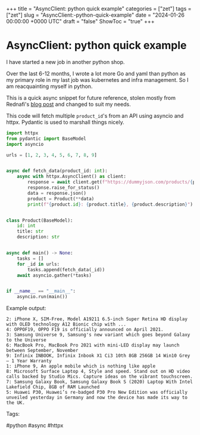 +++
title = "AsyncClient: python quick example"
categories = ["zet"]
tags = ["zet"]
slug = "AsyncClient:-python-quick-example"
date = "2024-01-26 00:00:00 +0000 UTC"
draft = "false"
ShowToc = "true"
+++

# AsyncClient: python quick example

I have started a new job in another python shop.

Over the last 6-12 months, I wrote a lot more Go and yaml than python as my primary role
in my last job was kubernetes and infra management. So I am reacquainting myself
in python.

This is a quick async snippet for future reference, stolen mostly from Rednafi's
[blog post](https://rednafi.com/misc/eschewing_black_box_api_calls/) and changed to
suit my needs.

This code will fetch multiple `product_id`'s from an API using asyncio and httpx.
Pydantic is used to marshall things nicely.

```python
import httpx
from pydantic import BaseModel
import asyncio

urls = [1, 2, 3, 4, 5, 6, 7, 8, 9]


async def fetch_data(product_id: int):
    async with httpx.AsyncClient() as client:
        response = await client.get(f"https://dummyjson.com/products/{product_id}")
        response.raise_for_status()
        data = response.json()
        product = Product(**data)
        print(f"{product.id}: {product.title}, {product.description}")


class Product(BaseModel):
    id: int
    title: str
    description: str


async def main() -> None:
    tasks = []
    for _id in urls:
        tasks.append(fetch_data(_id))
    await asyncio.gather(*tasks)


if __name__ == "__main__":
    asyncio.run(main())
```

Example output:

```shell
2: iPhone X, SIM-Free, Model A19211 6.5-inch Super Retina HD display with OLED technology A12 Bionic chip with ...
4: OPPOF19, OPPO F19 is officially announced on April 2021.
3: Samsung Universe 9, Samsung's new variant which goes beyond Galaxy to the Universe
6: MacBook Pro, MacBook Pro 2021 with mini-LED display may launch between September, November
9: Infinix INBOOK, Infinix Inbook X1 Ci3 10th 8GB 256GB 14 Win10 Grey – 1 Year Warranty
1: iPhone 9, An apple mobile which is nothing like apple
8: Microsoft Surface Laptop 4, Style and speed. Stand out on HD video calls backed by Studio Mics. Capture ideas on the vibrant touchscreen.
7: Samsung Galaxy Book, Samsung Galaxy Book S (2020) Laptop With Intel Lakefield Chip, 8GB of RAM Launched
5: Huawei P30, Huawei’s re-badged P30 Pro New Edition was officially unveiled yesterday in Germany and now the device has made its way to the UK.
```

Tags:

  #python #async #httpx
